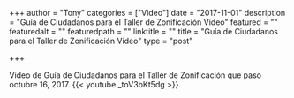 
+++
author = "Tony"
categories = ["Video"]
date = "2017-11-01"
description = "Guía de Ciudadanos para el Taller de Zonificación Video"
featured = ""
featuredalt = ""
featuredpath = ""
linktitle = ""
title = "Guía de Ciudadanos para el Taller de Zonificación Video"
type = "post"

+++

Video de Guía de Ciudadanos para el Taller de Zonificación que paso octubre 16, 2017. 
{{< youtube _toV3bKt5dg >}}
